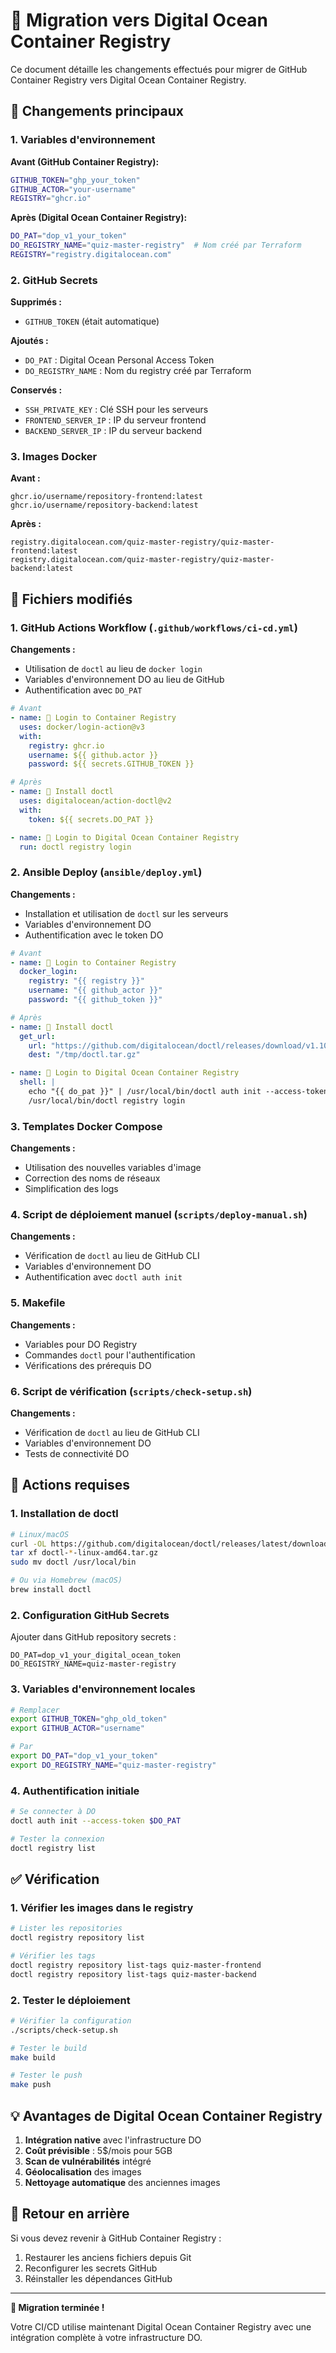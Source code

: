 # 🔄 Migration vers Digital Ocean Container Registry

Ce document détaille les changements effectués pour migrer de GitHub Container Registry vers Digital Ocean Container Registry.

## 🎯 Changements principaux

### 1. Variables d'environnement

**Avant (GitHub Container Registry):**

```bash
GITHUB_TOKEN="ghp_your_token"
GITHUB_ACTOR="your-username"
REGISTRY="ghcr.io"
```

**Après (Digital Ocean Container Registry):**

```bash
DO_PAT="dop_v1_your_token"
DO_REGISTRY_NAME="quiz-master-registry"  # Nom créé par Terraform
REGISTRY="registry.digitalocean.com"
```

### 2. GitHub Secrets

**Supprimés :**

- `GITHUB_TOKEN` (était automatique)

**Ajoutés :**

- `DO_PAT` : Digital Ocean Personal Access Token
- `DO_REGISTRY_NAME` : Nom du registry créé par Terraform

**Conservés :**

- `SSH_PRIVATE_KEY` : Clé SSH pour les serveurs
- `FRONTEND_SERVER_IP` : IP du serveur frontend
- `BACKEND_SERVER_IP` : IP du serveur backend

### 3. Images Docker

**Avant :**

```
ghcr.io/username/repository-frontend:latest
ghcr.io/username/repository-backend:latest
```

**Après :**

```
registry.digitalocean.com/quiz-master-registry/quiz-master-frontend:latest
registry.digitalocean.com/quiz-master-registry/quiz-master-backend:latest
```

## 📂 Fichiers modifiés

### 1. GitHub Actions Workflow (`.github/workflows/ci-cd.yml`)

**Changements :**

- Utilisation de `doctl` au lieu de `docker login`
- Variables d'environnement DO au lieu de GitHub
- Authentification avec `DO_PAT`

```yaml
# Avant
- name: 🔐 Login to Container Registry
  uses: docker/login-action@v3
  with:
    registry: ghcr.io
    username: ${{ github.actor }}
    password: ${{ secrets.GITHUB_TOKEN }}

# Après
- name: 🔐 Install doctl
  uses: digitalocean/action-doctl@v2
  with:
    token: ${{ secrets.DO_PAT }}

- name: 🔐 Login to Digital Ocean Container Registry
  run: doctl registry login
```

### 2. Ansible Deploy (`ansible/deploy.yml`)

**Changements :**

- Installation et utilisation de `doctl` sur les serveurs
- Variables d'environnement DO
- Authentification avec le token DO

```yaml
# Avant
- name: 🔐 Login to Container Registry
  docker_login:
    registry: "{{ registry }}"
    username: "{{ github_actor }}"
    password: "{{ github_token }}"

# Après
- name: 🔐 Install doctl
  get_url:
    url: "https://github.com/digitalocean/doctl/releases/download/v1.104.0/doctl-1.104.0-linux-amd64.tar.gz"
    dest: "/tmp/doctl.tar.gz"

- name: 🔐 Login to Digital Ocean Container Registry
  shell: |
    echo "{{ do_pat }}" | /usr/local/bin/doctl auth init --access-token -
    /usr/local/bin/doctl registry login
```

### 3. Templates Docker Compose

**Changements :**

- Utilisation des nouvelles variables d'image
- Correction des noms de réseaux
- Simplification des logs

### 4. Script de déploiement manuel (`scripts/deploy-manual.sh`)

**Changements :**

- Vérification de `doctl` au lieu de GitHub CLI
- Variables d'environnement DO
- Authentification avec `doctl auth init`

### 5. Makefile

**Changements :**

- Variables pour DO Registry
- Commandes `doctl` pour l'authentification
- Vérifications des prérequis DO

### 6. Script de vérification (`scripts/check-setup.sh`)

**Changements :**

- Vérification de `doctl` au lieu de GitHub CLI
- Variables d'environnement DO
- Tests de connectivité DO

## 🔧 Actions requises

### 1. Installation de doctl

```bash
# Linux/macOS
curl -OL https://github.com/digitalocean/doctl/releases/latest/download/doctl-*-linux-amd64.tar.gz
tar xf doctl-*-linux-amd64.tar.gz
sudo mv doctl /usr/local/bin

# Ou via Homebrew (macOS)
brew install doctl
```

### 2. Configuration GitHub Secrets

Ajouter dans GitHub repository secrets :

```
DO_PAT=dop_v1_your_digital_ocean_token
DO_REGISTRY_NAME=quiz-master-registry
```

### 3. Variables d'environnement locales

```bash
# Remplacer
export GITHUB_TOKEN="ghp_old_token"
export GITHUB_ACTOR="username"

# Par
export DO_PAT="dop_v1_your_token"
export DO_REGISTRY_NAME="quiz-master-registry"
```

### 4. Authentification initiale

```bash
# Se connecter à DO
doctl auth init --access-token $DO_PAT

# Tester la connexion
doctl registry list
```

## ✅ Vérification

### 1. Vérifier les images dans le registry

```bash
# Lister les repositories
doctl registry repository list

# Vérifier les tags
doctl registry repository list-tags quiz-master-frontend
doctl registry repository list-tags quiz-master-backend
```

### 2. Tester le déploiement

```bash
# Vérifier la configuration
./scripts/check-setup.sh

# Tester le build
make build

# Tester le push
make push
```

## 💡 Avantages de Digital Ocean Container Registry

1. **Intégration native** avec l'infrastructure DO
2. **Coût prévisible** : 5$/mois pour 5GB
3. **Scan de vulnérabilités** intégré
4. **Géolocalisation** des images
5. **Nettoyage automatique** des anciennes images

## 🔄 Retour en arrière

Si vous devez revenir à GitHub Container Registry :

1. Restaurer les anciens fichiers depuis Git
2. Reconfigurer les secrets GitHub
3. Réinstaller les dépendances GitHub

---

**🎉 Migration terminée !**

Votre CI/CD utilise maintenant Digital Ocean Container Registry avec une intégration complète à votre infrastructure DO.
